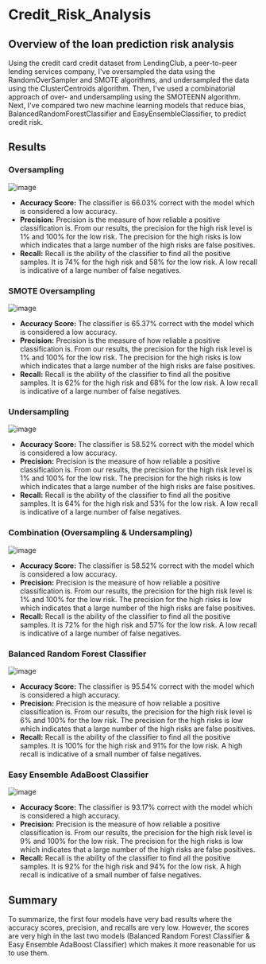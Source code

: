# Credit_Risk_Analysis
## Overview of the loan prediction risk analysis
Using the credit card credit dataset from LendingClub, a peer-to-peer lending services company, I've oversampled the data using the RandomOverSampler and SMOTE algorithms, and undersampled the data using the ClusterCentroids algorithm. Then, I've used a combinatorial approach of over- and undersampling using the SMOTEENN algorithm. Next, I've compared two new machine learning models that reduce bias, BalancedRandomForestClassifier and EasyEnsembleClassifier, to predict credit risk. 

## Results
### Oversampling
 ![image](https://user-images.githubusercontent.com/80184581/129283877-82e0b6a0-c23b-4837-ab03-2cc67bcb2f60.png)
 - **Accuracy Score:** The classifier is 66.03% correct with the model which is considered a low accuracy.
 - **Precision:** Precision is the measure of how reliable a positive classification is. From our results, the precision for the high risk level is 1% and 100% for the low risk. The precision for the high risks is low which indicates that a large number of the high risks are false positives.
 - **Recall:** Recall is the ability of the classifier to find all the positive samples. It is 74% for the high risk and 58% for the low risk. A low recall is indicative of a large number of false negatives.

### SMOTE Oversampling
 ![image](https://user-images.githubusercontent.com/80184581/129284983-ed381e2c-74ae-4ec1-9390-dcc5e64716c7.png)
 - **Accuracy Score:** The classifier is 65.37% correct with the model which is considered a low accuracy.
 - **Precision:** Precision is the measure of how reliable a positive classification is. From our results, the precision for the high risk level is 1% and 100% for the low risk. The precision for the high risks is low which indicates that a large number of the high risks are false positives.
 - **Recall:** Recall is the ability of the classifier to find all the positive samples. It is 62% for the high risk and 68% for the low risk. A low recall is indicative of a large number of false negatives.

### Undersampling
 ![image](https://user-images.githubusercontent.com/80184581/129285092-a1ed2d9e-27e1-48fa-8df8-d56e8c769968.png)
 - **Accuracy Score:** The classifier is 58.52% correct with the model which is considered a low accuracy.
 - **Precision:** Precision is the measure of how reliable a positive classification is. From our results, the precision for the high risk level is 1% and 100% for the low risk. The precision for the high risks is low which indicates that a large number of the high risks are false positives.
 - **Recall:** Recall is the ability of the classifier to find all the positive samples. It is 64% for the high risk and 53% for the low risk. A low recall is indicative of a large number of false negatives.

### Combination (Oversampling & Undersampling)
 ![image](https://user-images.githubusercontent.com/80184581/129285198-263266e5-ab23-4fc2-bf37-878fd8d16797.png)
 - **Accuracy Score:** The classifier is 58.52% correct with the model which is considered a low accuracy.
 - **Precision:** Precision is the measure of how reliable a positive classification is. From our results, the precision for the high risk level is 1% and 100% for the low risk. The precision for the high risks is low which indicates that a large number of the high risks are false positives.
 - **Recall:** Recall is the ability of the classifier to find all the positive samples. It is 72% for the high risk and 57% for the low risk. A low recall is indicative of a large number of false negatives.

### Balanced Random Forest Classifier
 ![image](https://user-images.githubusercontent.com/80184581/129285446-0d7d0cc2-3e4f-43cf-9f37-52d8bee346b4.png)
 - **Accuracy Score:** The classifier is 95.54% correct with the model which is considered a high accuracy.
 - **Precision:** Precision is the measure of how reliable a positive classification is. From our results, the precision for the high risk level is 6% and 100% for the low risk. The precision for the high risks is low which indicates that a large number of the high risks are false positives.
 - **Recall:** Recall is the ability of the classifier to find all the positive samples. It is 100% for the high risk and 91% for the low risk. A high recall is indicative of a small number of false negatives.

### Easy Ensemble AdaBoost Classifier
 ![image](https://user-images.githubusercontent.com/80184581/129285636-468d97c1-a88f-44d5-9680-7009162398d1.png)
 - **Accuracy Score:** The classifier is 93.17% correct with the model which is considered a high accuracy.
 - **Precision:** Precision is the measure of how reliable a positive classification is. From our results, the precision for the high risk level is 9% and 100% for the low risk. The precision for the high risks is low which indicates that a large number of the high risks are false positives.
 - **Recall:** Recall is the ability of the classifier to find all the positive samples. It is 92% for the high risk and 94% for the low risk. A high recall is indicative of a small number of false negatives.

## Summary
To summarize, the first four models have very bad results where the accuracy scores, precision, and recalls are very low. However, the scores are very high in the last two models (Balanced Random Forest Classifier & Easy Ensemble AdaBoost Classifier) which makes it more reasonable for us to use them. 

